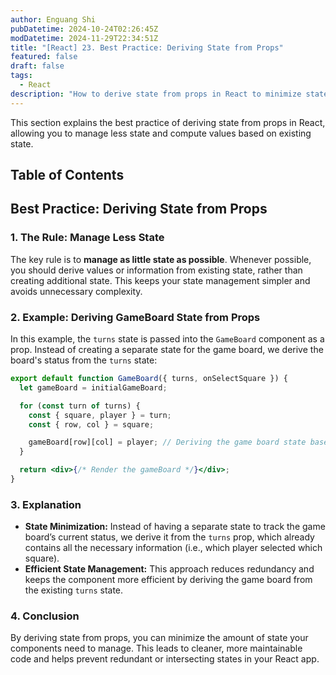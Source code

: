 ```yaml
---
author: Enguang Shi
pubDatetime: 2024-10-24T02:26:45Z
modDatetime: 2024-11-29T22:34:51Z
title: "[React] 23. Best Practice: Deriving State from Props"
featured: false
draft: false
tags:
  - React
description: "How to derive state from props in React to minimize state management."
---
```


This section explains the best practice of deriving state from props in React, allowing you to manage less state and compute values based on existing state.

## Table of Contents

## Best Practice: Deriving State from Props

### 1. The Rule: Manage Less State

The key rule is to **manage as little state as possible**. Whenever possible, you should derive values or information from existing state, rather than creating additional state. This keeps your state management simpler and avoids unnecessary complexity.

### 2. Example: Deriving GameBoard State from Props

In this example, the `turns` state is passed into the `GameBoard` component as a prop. Instead of creating a separate state for the game board, we derive the board's status from the `turns` state:

```jsx
export default function GameBoard({ turns, onSelectSquare }) {
  let gameBoard = initialGameBoard;

  for (const turn of turns) {
    const { square, player } = turn;
    const { row, col } = square;

    gameBoard[row][col] = player; // Deriving the game board state based on the turns
  }

  return <div>{/* Render the gameBoard */}</div>;
}
```

### 3. Explanation

- **State Minimization:** Instead of having a separate state to track the game board’s current status, we derive it from the `turns` prop, which already contains all the necessary information (i.e., which player selected which square).
- **Efficient State Management:** This approach reduces redundancy and keeps the component more efficient by deriving the game board from the existing `turns` state.

### 4. Conclusion

By deriving state from props, you can minimize the amount of state your components need to manage. This leads to cleaner, more maintainable code and helps prevent redundant or intersecting states in your React app.
